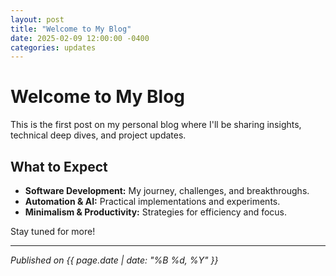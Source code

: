 ```yaml
---
layout: post
title: "Welcome to My Blog"
date: 2025-02-09 12:00:00 -0400
categories: updates
---
```


# Welcome to My Blog

This is the first post on my personal blog where I'll be sharing insights, technical deep dives, and project updates.

## What to Expect

- **Software Development:** My journey, challenges, and breakthroughs.
- **Automation & AI:** Practical implementations and experiments.
- **Minimalism & Productivity:** Strategies for efficiency and focus.

Stay tuned for more!

---

_Published on {{ page.date | date: "%B %d, %Y" }}_
